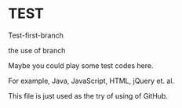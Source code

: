 TEST 
====

Test-first-branch

the use of branch

Maybe you could play some test codes here.

For example, Java, JavaScript, HTML, jQuery et. al.

This file is just used as the try of using of GitHub.
